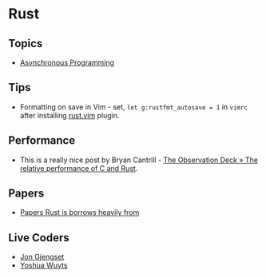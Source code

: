 # Rust

## Topics

- [Asynchronous Programming](async.md)

## Tips

- Formatting on save in Vim - set, `let g:rustfmt_autosave = 1` in `vimrc` after
  installing [rust.vim](https://github.com/rust-lang/rust.vim) plugin.

## Performance

- This is a really nice post by Bryan Cantrill - 
  [The Observation Deck » The relative performance of C and Rust](http://dtrace.org/blogs/bmc/2018/09/28/the-relative-performance-of-c-and-rust/).
  
## Papers

- [Papers Rust is borrows heavily from](https://doc.rust-lang.org/1.2.0/book/academic-research.html)

## Live Coders

- [Jon Gjengset](https://www.youtube.com/channel/UC_iD0xppBwwsrM9DegC5cQQ)
- [Yoshua Wuyts](https://www.youtube.com/user/yoshomg)
